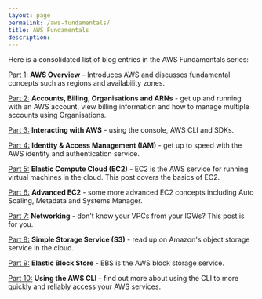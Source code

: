 ```yaml
---
layout: page
permalink: /aws-fundamentals/
title: AWS Fundamentals
description:
---
```


Here is a consolidated list of blog entries in the AWS Fundamentals series:

[Part 1:](https://adamraffe.com/2019/02/20/aws-fundamentals-part-1-aws-overview/) **AWS Overview** – Introduces AWS and discusses fundamental concepts such as regions and availability zones.

[Part 2:](https://adamraffe.com/2019/02/20/aws-fundamentals-part-2-accounts-billing-organisations-and-arns/) **Accounts, Billing, Organisations and ARNs** - get up and running with an AWS account, view billing information and how to manage multiple accounts using Organisations.

[Part 3:](https://adamraffe.com/2019/02/20/aws-fundamentals-part-3-interacting-with-aws/) **Interacting with AWS** - using the console, AWS CLI and SDKs.

[Part 4:](https://adamraffe.com/2019/02/20/aws-fundamentals-part-4-identity-access-management-iam/) **Identity & Access Management (IAM)** - get up to speed with the AWS identity and authentication service.

[Part 5:](https://adamraffe.com/2019/02/20/aws-fundamentals-part-5-elastic-compute-cloud-ec2/) **Elastic Compute Cloud (EC2)** - EC2 is the AWS service for running virtual machines in the cloud. This post covers the basics of EC2.

[Part 6:](https://adamraffe.com/2019/02/20/aws-fundamentals-part-6-advanced-ec2/) **Advanced EC2** - some more advanced EC2 concepts including Auto Scaling, Metadata and Systems Manager.

[Part 7:](https://adamraffe.com/2019/02/20/aws-fundamentals-part-7-networking/) **Networking** - don't know your VPCs from your IGWs? This post is for you.

[Part 8:](https://adamraffe.com/2019/02/20/aws-fundamentals-part-8-simple-storage-service-s3/) **Simple Storage Service (S3)** - read up on Amazon's object storage service in the cloud.

[Part 9:](https://adamraffe.com/2019/02/20/aws-fundamentals-part-9-elastic-block-store/) **Elastic Block Store** - EBS is the AWS block storage service.

[Part 10:](https://adamraffe.com/2019/02/20/aws-fundamentals-part-10-aws-cli/) **Using the AWS CLI** - find out more about using the CLI to more quickly and reliably access your AWS services.
